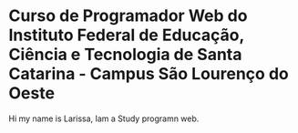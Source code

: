 # Curso de Programador Web do Instituto Federal de Educação, Ciência e Tecnologia de Santa Catarina - Campus São Lourenço do Oeste 
Hi my name is Larissa,  Iam a Study  programn web.
